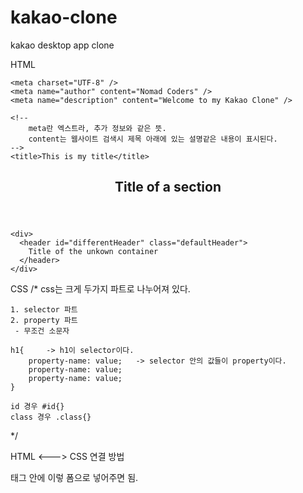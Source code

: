 # kakao-clone

kakao desktop app clone

HTML

<!DOCTYPE html>
<html lang="en">
  <head>
    <!-- 
        head 태그는 유저에게 보이지 않는다. 
        웹사이트에 관한 필요한 정보를 제공할 뿐이다.
    -->

    <meta charset="UTF-8" />
    <meta name="author" content="Nomad Coders" />
    <meta name="description" content="Welcome to my Kakao Clone" />

    <!--
        meta란 엑스트라, 추가 정보와 같은 뜻.
        content는 웹사이트 검색시 제목 아래에 있는 설명같은 내용이 표시된다.
    -->
    <title>This is my title</title>

  </head>

  <body>
    <section>
      <header id="headerNumberOne" class="defaultHeader">
        <!--
              id는 여권번호처럼 고유하며 class는 국적처럼 여러개 존재할 수 있다.
              즉 id는 태그당 하나의 id만 가질수 있고 class는 여러개 가질 수 있다.
          -->
        <h1>Title of a section</h1>
      </header>
    </section>

    <div>
      <header id="differentHeader" class="defaultHeader">
        Title of the unkown container
      </header>
    </div>

  </body>
</html>

<!--
    semantic Tag - 의미가 있는 태그  ex) h1 ~ h6, header, article, section 등등...

    non-semantic Tag - 아무 의미가 없는 태그  ex) div, span 등등... 박스나 컨테이너 같은 의미로 쓴다.
-->

CSS
/\*
css는 크게 두가지 파트로 나누어져 있다.

    1. selector 파트
    2. property 파트
     - 무조건 소문자

    h1{     -> h1이 selector이다.
        property-name: value;   -> selector 안의 값들이 property이다.
        property-name: value;
        property-name: value;
    }

    id 경우 #id{}
    class 경우 .class{}

\*/

HTML <---> CSS 연결 방법

<head> 태그 안에 
<link href="styles.css" rel="stylesheet"> 이렇 폼으로 넣어주면 됨.
</head>
